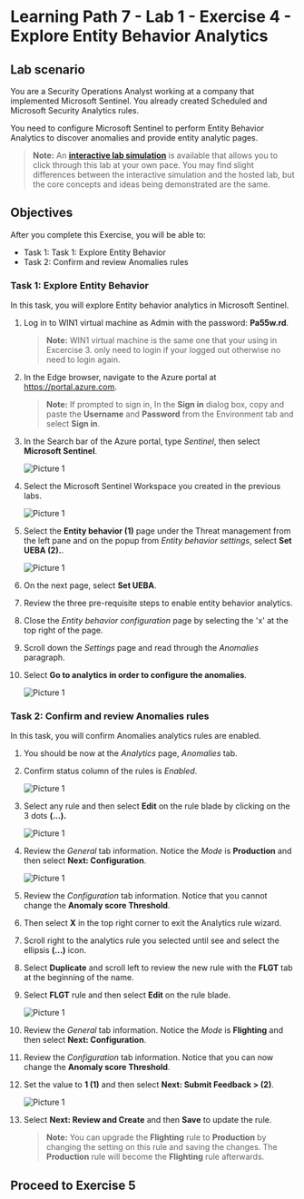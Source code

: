 # Learning Path 7 - Lab 1 - Exercise 4 - Explore Entity Behavior Analytics

## Lab scenario

You are a Security Operations Analyst working at a company that implemented Microsoft Sentinel. You already created Scheduled and Microsoft Security Analytics rules. 

You need to configure Microsoft Sentinel to perform Entity Behavior Analytics to discover anomalies and provide entity analytic pages.

>**Note:** An **[interactive lab simulation](https://mslabs.cloudguides.com/guides/SC-200%20Lab%20Simulation%20-%20Explore%20entity%20behavior%20analytics)** is available that allows you to click through this lab at your own pace. You may find slight differences between the interactive simulation and the hosted lab, but the core concepts and ideas being demonstrated are the same. 

## Objectives

After you complete this Exercise, you will be able to:

-   Task 1: Task 1: Explore Entity Behavior
-   Task 2: Confirm and review Anomalies rules

### Task 1: Explore Entity Behavior 

In this task, you will explore Entity behavior analytics in Microsoft Sentinel.

1. Log in to WIN1 virtual machine as Admin with the password: **Pa55w.rd**.

   >**Note:** WIN1 virtual machine is the same one that your using in Excercise 3. only need to login if your logged out otherwise no need to login again.

1. In the Edge browser, navigate to the Azure portal at https://portal.azure.com.

   >**Note:** If prompted to sign in, In the **Sign in** dialog box, copy and paste the **Username** and **Password** from the Environment tab and select **Sign in**.

1. In the Search bar of the Azure portal, type *Sentinel*, then select **Microsoft Sentinel**.

    ![Picture 1](../Media/sc-200-19.png)

1. Select the Microsoft Sentinel Workspace you created in the previous labs.

    ![Picture 1](../Media/xx2.png)
   
1. Select the **Entity behavior (1)** page under the Threat management from the left pane and on the popup from *Entity behavior settings*, select **Set UEBA (2).**.

   ![Picture 1](../Media/sc-200-52.png)

1. On the next page, select  **Set UEBA**.

1. Review the three pre-requisite steps to enable entity behavior analytics.

1. Close the *Entity behavior configuration* page by selecting the 'x' at the top right of the page.

1. Scroll down the *Settings* page and read through the *Anomalies* paragraph.

1. Select **Go to analytics in order to configure the anomalies**.

   ![Picture 1](../Media/sc-200-53.png)

### Task 2: Confirm and review Anomalies rules

In this task, you will confirm Anomalies analytics rules are enabled.

1. You should be now at the *Analytics* page, *Anomalies* tab.

1. Confirm status column of the rules is *Enabled*.

   ![Picture 1](../Media/sc-200-54.png)

1. Select any rule and then select **Edit** on the rule blade by clicking on the 3 dots **(...).**

   ![Picture 1](../Media/sc-200-55.png)

1. Review the *General* tab information. Notice the *Mode* is **Production** and then select **Next: Configuration**.

   ![Picture 1](../Media/sc-200-56.png)

1. Review the *Configuration* tab information. Notice that you cannot change the **Anomaly score Threshold**.

1. Then select **X** in the top right corner to exit the Analytics rule wizard.

1. Scroll right to the analytics rule you selected until see and select the ellipsis **(...)** icon.

1. Select **Duplicate** and scroll left to review the new rule with the **FLGT** tab at the beginning of the name.

1. Select **FLGT** rule and then select **Edit** on the rule blade.

   ![Picture 1](../Media/sc-200-57.png)

1. Review the *General* tab information. Notice the *Mode* is **Flighting** and then select **Next: Configuration**.

1. Review the *Configuration* tab information. Notice that you can now change the **Anomaly score Threshold**.

1. Set the value to **1 (1)** and then select **Next: Submit Feedback > (2)**.

   ![Picture 1](../Media/sc-200-58.png)

1. Select **Next: Review and Create** and then **Save** to update the rule.

    >**Note:** You can upgrade the **Flighting** rule to **Production** by changing the setting on this rule and saving the changes. The **Production** rule will become the **Flighting** rule afterwards.

## Proceed to Exercise 5

